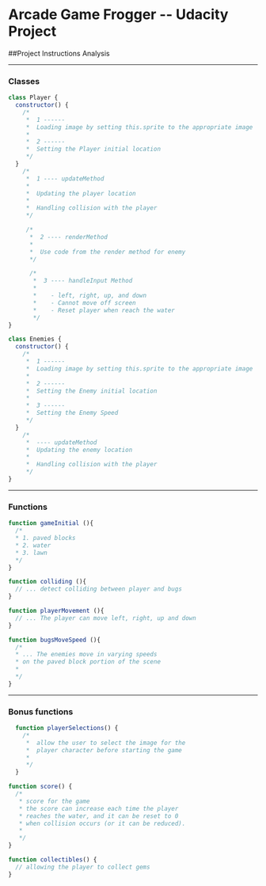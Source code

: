 Arcade Game Frogger -- Udacity Project
===============================


##Project Instructions Analysis

---
### Classes


```javascript
class Player {
  constructor() {
    /*
     *  1 ------
     *  Loading image by setting this.sprite to the appropriate image
     *  
     *  2 ------
     *  Setting the Player initial location
     */
  }
    /*
     *  1 ---- updateMethod
     *
     *  Updating the player location
     *
     *  Handling collision with the player
     */

     /*
      *  2 ---- renderMethod
      *
      *  Use code from the render method for enemy
      */

      /*
       *  3 ---- handleInput Method
       *
       *    - left, right, up, and down
       *    - Cannot move off screen
       *    - Reset player when reach the water
       */
}
```

```javascript
class Enemies {
  constructor() {
    /*
     *  1 ------
     *  Loading image by setting this.sprite to the appropriate image
     *  
     *  2 ------
     *  Setting the Enemy initial location
     *  
     *  3 ------
     *  Setting the Enemy Speed
     */
  }
    /*
     *  ---- updateMethod
     *  Updating the enemy location
     *
     *  Handling collision with the player
     */
}
```

---
### Functions
```javascript
function gameInitial (){
  /*
  * 1. paved blocks
  * 2. water
  * 3. lawn
  */
}
```

```javascript
function colliding (){
  // ... detect colliding between player and bugs
}
```

```javascript
function playerMovement (){
  // ... The player can move left, right, up and down
}
```

```javascript
function bugsMoveSpeed (){
  /*
  * ... The enemies move in varying speeds
  * on the paved block portion of the scene
  *
  */
}
```

---
### Bonus functions

```javascript
  function playerSelections() {
    /*
     *  allow the user to select the image for the
     *  player character before starting the game
     *
     */
  }
```

```javascript
function score() {
  /*
   * score for the game
   * the score can increase each time the player
   * reaches the water, and it can be reset to 0
   * when collision occurs (or it can be reduced).
   *
   */
}
```

```javascript
function collectibles() {
  // allowing the player to collect gems
}
```
